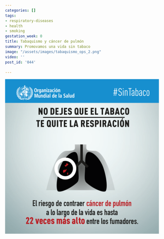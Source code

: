 ```yaml
---
categories: []
tags:
- respiratory-diseases
- health
- smoking
gestation_week: 0
title: Tabaquismo y cáncer de pulmón
summary: Promovamos una vida sin tabaco
image: "/assets/images/tabaquismo_ops_2.png"
video: ''
post_id: '044'

---
```

![](/assets/images/tabaquismo_ops_2.png)